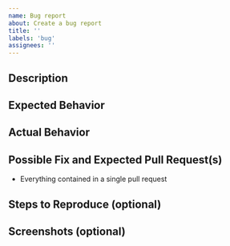 ```yaml
---
name: Bug report
about: Create a bug report
title: ''
labels: 'bug'
assignees: ''
---
```


## Description

## Expected Behavior

## Actual Behavior

## Possible Fix and Expected Pull Request(s)
- Everything contained in a single pull request

## Steps to Reproduce (optional)

## Screenshots (optional)

